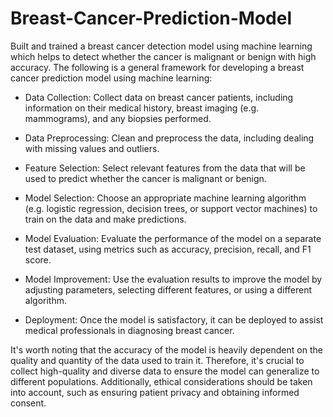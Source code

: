 # Breast-Cancer-Prediction-Model
Built and trained a breast cancer detection model using machine learning which helps to detect whether the cancer is malignant or benign with high accuracy. The following is a general framework for developing a breast cancer prediction model using machine learning:

* Data Collection: Collect data on breast cancer patients, including information on their medical history, breast imaging (e.g. mammograms), and any biopsies performed.

* Data Preprocessing: Clean and preprocess the data, including dealing with missing values and outliers.

* Feature Selection: Select relevant features from the data that will be used to predict whether the cancer is malignant or benign.

* Model Selection: Choose an appropriate machine learning algorithm (e.g. logistic regression, decision trees, or support vector machines) to train on the data and make predictions.

* Model Evaluation: Evaluate the performance of the model on a separate test dataset, using metrics such as accuracy, precision, recall, and F1 score.

* Model Improvement: Use the evaluation results to improve the model by adjusting parameters, selecting different features, or using a different algorithm.

* Deployment: Once the model is satisfactory, it can be deployed to assist medical professionals in diagnosing breast cancer.

It's worth noting that the accuracy of the model is heavily dependent on the quality and quantity of the data used to train it. Therefore, it's crucial to collect high-quality and diverse data to ensure the model can generalize to different populations. Additionally, ethical considerations should be taken into account, such as ensuring patient privacy and obtaining informed consent.
